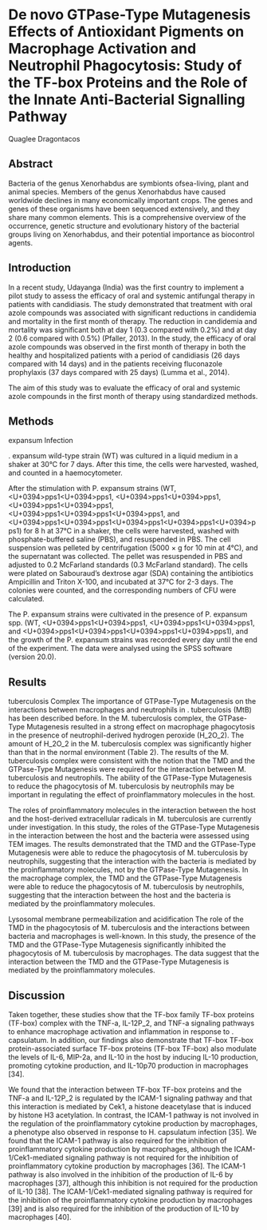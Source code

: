 # De novo GTPase-Type Mutagenesis Effects of Antioxidant Pigments on Macrophage Activation and Neutrophil Phagocytosis: Study of the TF-box Proteins and the Role of the Innate Anti-Bacterial Signalling Pathway
Quaglee Dragontacos


## Abstract
Bacteria of the genus Xenorhabdus are symbionts ofsea-living, plant and animal species. Members of the genus Xenorhabdus have caused worldwide declines in many economically important crops. The genes and genes of these organisms have been sequenced extensively, and they share many common elements. This is a comprehensive overview of the occurrence, genetic structure and evolutionary history of the bacterial groups living on Xenorhabdus, and their potential importance as biocontrol agents.


## Introduction
In a recent study, Udayanga (India) was the first country to implement a pilot study to assess the efficacy of oral and systemic antifungal therapy in patients with candidiasis. The study demonstrated that treatment with oral azole compounds was associated with significant reductions in candidemia and mortality in the first month of therapy. The reduction in candidemia and mortality was significant both at day 1 (0.3 compared with 0.2%) and at day 2 (0.6 compared with 0.5%) (Pfaller, 2013). In the study, the efficacy of oral azole compounds was observed in the first month of therapy in both the healthy and hospitalized patients with a period of candidiasis (26 days compared with 14 days) and in the patients receiving fluconazole prophylaxis (37 days compared with 25 days) (Lumma et al., 2014).

The aim of this study was to evaluate the efficacy of oral and systemic azole compounds in the first month of therapy using standardized methods.


## Methods
expansum Infection

. expansum wild-type strain (WT) was cultured in a liquid medium in a shaker at 30°C for 7 days. After this time, the cells were harvested, washed, and counted in a haemocytometer.

After the stimulation with P. expansum strains (WT, <U+0394>pps1<U+0394>pps1, <U+0394>pps1<U+0394>pps1, <U+0394>pps1<U+0394>pps1, <U+0394>pps1<U+0394>pps1<U+0394>pps1, and <U+0394>pps1<U+0394>pps1<U+0394>pps1<U+0394>pps1<U+0394>pps1) for 8 h at 37°C in a shaker, the cells were harvested, washed with phosphate-buffered saline (PBS), and resuspended in PBS. The cell suspension was pelleted by centrifugation (5000 × g for 10 min at 4°C), and the supernatant was collected. The pellet was resuspended in PBS and adjusted to 0.2 McFarland standards (0.3 McFarland standard). The cells were plated on Sabouraud’s dextrose agar (SDA) containing the antibiotics Ampicillin and Triton X-100, and incubated at 37°C for 2-3 days. The colonies were counted, and the corresponding numbers of CFU were calculated.

The P. expansum strains were cultivated in the presence of P. expansum spp. (WT, <U+0394>pps1<U+0394>pps1, <U+0394>pps1<U+0394>pps1, and <U+0394>pps1<U+0394>pps1<U+0394>pps1<U+0394>pps1), and the growth of the P. expansum strains was recorded every day until the end of the experiment. The data were analysed using the SPSS software (version 20.0).


## Results
tuberculosis Complex
The importance of GTPase-Type Mutagenesis on the interactions between macrophages and neutrophils in . tuberculosis (MtB) has been described before. In the M. tuberculosis complex, the GTPase-Type Mutagenesis resulted in a strong effect on macrophage phagocytosis in the presence of neutrophil-derived hydrogen peroxide (H_2O_2). The amount of H_2O_2 in the M. tuberculosis complex was significantly higher than that in the normal environment (Table 2). The results of the M. tuberculosis complex were consistent with the notion that the TMD and the GTPase-Type Mutagenesis were required for the interaction between M. tuberculosis and neutrophils. The ability of the GTPase-Type Mutagenesis to reduce the phagocytosis of M. tuberculosis by neutrophils may be important in regulating the effect of proinflammatory molecules in the host.

The roles of proinflammatory molecules in the interaction between the host and the host-derived extracellular radicals in M. tuberculosis are currently under investigation. In this study, the roles of the GTPase-Type Mutagenesis in the interaction between the host and the bacteria were assessed using TEM images. The results demonstrated that the TMD and the GTPase-Type Mutagenesis were able to reduce the phagocytosis of M. tuberculosis by neutrophils, suggesting that the interaction with the bacteria is mediated by the proinflammatory molecules, not by the GTPase-Type Mutagenesis. In the macrophage complex, the TMD and the GTPase-Type Mutagenesis were able to reduce the phagocytosis of M. tuberculosis by neutrophils, suggesting that the interaction between the host and the bacteria is mediated by the proinflammatory molecules.

Lysosomal membrane permeabilization and acidification
The role of the TMD in the phagocytosis of M. tuberculosis and the interactions between bacteria and macrophages is well-known. In this study, the presence of the TMD and the GTPase-Type Mutagenesis significantly inhibited the phagocytosis of M. tuberculosis by macrophages. The data suggest that the interaction between the TMD and the GTPase-Type Mutagenesis is mediated by the proinflammatory molecules.


## Discussion

Taken together, these studies show that the TF-box family TF-box proteins (TF-box) complex with the TNF-a, IL-12P_2, and TNF-a signaling pathways to enhance macrophage activation and inflammation in response to . capsulatum. In addition, our findings also demonstrate that TF-box TF-box protein-associated surface TF-box proteins (TF-box TF-box) also modulate the levels of IL-6, MIP-2a, and IL-10 in the host by inducing IL-10 production, promoting cytokine production, and IL-10p70 production in macrophages [34].

We found that the interaction between TF-box TF-box proteins and the TNF-a and IL-12P_2 is regulated by the ICAM-1 signaling pathway and that this interaction is mediated by Cek1, a histone deacetylase that is induced by histone H3 acetylation. In contrast, the ICAM-1 pathway is not involved in the regulation of the proinflammatory cytokine production by macrophages, a phenotype also observed in response to H. capsulatum infection [35]. We found that the ICAM-1 pathway is also required for the inhibition of proinflammatory cytokine production by macrophages, although the ICAM-1/Cek1-mediated signaling pathway is not required for the inhibition of proinflammatory cytokine production by macrophages [36]. The ICAM-1 pathway is also involved in the inhibition of the production of IL-6 by macrophages [37], although this inhibition is not required for the production of IL-10 [38]. The ICAM-1/Cek1-mediated signaling pathway is required for the inhibition of the proinflammatory cytokine production by macrophages [39] and is also required for the inhibition of the production of IL-10 by macrophages [40].
